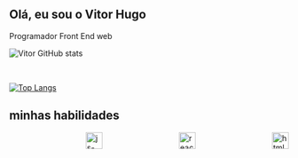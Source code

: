 ## Olá, eu sou o Vitor Hugo
Programador Front End web

![Vitor GitHub stats](https://github-readme-stats.vercel.app/api?username=888888b&show_icons=true&theme=dracula)

<br/>

[![Top Langs](https://github-readme-stats.vercel.app/api/top-langs/?username=888888b)](https://github.com/daniel-almeid/github-readme-stats)


## minhas habilidades

<div style="display: flex; justify-content: space-between;"> <br>
  <img align="center" height="30" width="" alt="js-icon"  src="https://img.shields.io/badge/JavaScript-F7DF1E?style=for-the-badge&logo=javascript&logoColor=black">

  <img align="center" height="30" width="" alt="react-icon" src="https://img.shields.io/badge/HTML5-E34F26?style=for-the-badge&logo=html5&logoColor=white">

  <img align="center" height="30" width="" alt="html-icon" src="https://img.shields.io/badge/CSS3-1572B6?style=for-the-badge&logo=css3&logoColor=white">
          
</div><br/>

